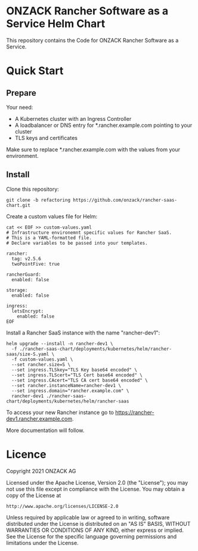 # ONZACK Rancher Software as a Service Helm Chart
This repository contains the Code for ONZACK Rancher Software as a Service.    

# Quick Start

## Prepare
Your need:
- A Kubernetes cluster with an Ingress Controller
- A loadbalancer or DNS entry for *.rancher.example.com pointing to your cluster
- TLS keys and certificates

Make sure to replace *.rancher.example.com with the values from your environment.

## Install
Clone this repository:
```
git clone -b refactoring https://github.com/onzack/rancher-saas-chart.git
```
Create a custom values file for Helm:
```
cat << EOF >> custom-values.yaml
# Infrastructure environemnt specific values for Rancher SaaS.
# This is a YAML-formatted file.
# Declare variables to be passed into your templates.
 
rancher:
  tag: v2.5.6
  twoPointFive: true
 
rancherGuard:
  enabled: false
  
storage:
  enabled: false
 
ingress:
  letsEncrypt:
    enabled: false
EOF
```
Install a Rancher SaaS instance with the name "rancher-dev1":
```
helm upgrade --install -n rancher-dev1 \
  -f ./rancher-saas-chart/deployments/kubernetes/helm/rancher-saas/size-S.yaml \
  -f custom-values.yaml \
  --set rancher.size=S \
  --set ingress.TLSkey="TLS Key base64 encoded" \
  --set ingress.TLScert="TLS Cert base64 encoded" \
  --set ingress.CAcert="TLS CA cert base64 encoded" \
  --set rancher.instanceName=rancher-dev1 \
  --set ingress.domain="rancher.example.com" \
  rancher-dev1 ./rancher-saas-chart/deployments/kubernetes/helm/rancher-saas
```
To access your new Rancher instance go to https://rancher-dev1.rancher.example.com.   

More documentation will follow.

# Licence
Copyright 2021 ONZACK AG

Licensed under the Apache License, Version 2.0 (the "License");
you may not use this file except in compliance with the License.
You may obtain a copy of the License at

    http://www.apache.org/licenses/LICENSE-2.0

Unless required by applicable law or agreed to in writing, software
distributed under the License is distributed on an "AS IS" BASIS,
WITHOUT WARRANTIES OR CONDITIONS OF ANY KIND, either express or implied.
See the License for the specific language governing permissions and
limitations under the License.
